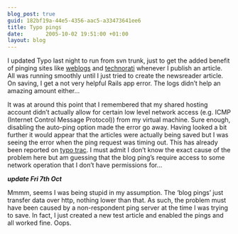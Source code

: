 ```yaml
---
blog_post: true
guid: 182bf19a-44e5-4356-aac5-a33473641ee6
title: Typo pings
date:       2005-10-02 19:51:00 +01:00
layout: blog
---
```


I updated Typo last night to run from svn trunk, just to get the added
benefit of pinging sites like [weblogs](http://www.weblogs.com) and
[technorati](http://www.technorati.com) whenever I publish an article.
All was running smoothly until I just tried to create the newsreader
article. On saving, I get a not very helpful Rails app error. The logs
didn’t help an amazing amount either…

It was at around this point that I remembered that my shared hosting
account didn’t actually allow for certain low level network access (e.g.
ICMP (Internet Control Message Protocol)) from my virtual machine. Sure
enough, disabling the auto-ping option made the error go away. Having
looked a bit further it would appear that the articles were actually
being saved but I was seeing the error when the ping request was timing
out. This has already been reported on [typo
trac](http://typo.leetsoft.com/trac/ticket/400). I must admit I don’t
know the exact cause of the problem here but am guessing that the blog
ping’s require access to some network operation that I don’t have
permissions for…

***update Fri 7th Oct***

Mmmm, seems I was being stupid in my assumption. The ‘blog pings’ just
transfer data over http, nothing lower than that. As such, the problem
must have been caused by a non-respondent ping server at the time I was
trying to save. In fact, I just created a new test article and enabled
the pings and all worked fine. Oops.
